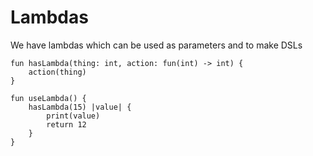 # Lambdas

We have lambdas which can be used as parameters and to make DSLs

```
fun hasLambda(thing: int, action: fun(int) -> int) {
    action(thing)
}

fun useLambda() {
    hasLambda(15) |value| {
        print(value)
        return 12
    }
}
```
